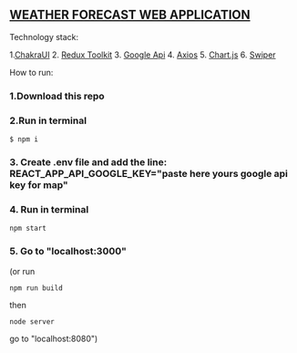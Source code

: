  ## [WEATHER FORECAST WEB APPLICATION](https://weather16.netlify.com)
 
Technology stack:

1.[ChakraUI](https://chakra-ui.com)
2. [Redux Toolkit](https://redux-toolkit.js.org)
3. [Google Api](https://console.cloud.google.com)
4. [Axios](https://axios-http.com)
5. [Chart.js](https://www.chartjs.org)
6. [Swiper](https://swiperjs.com)


How to run:

### 1.Download this repo

### 2.Run in terminal 
```vim 
$ npm i
```

### 3. Create .env file and add the line: REACT_APP_API_GOOGLE_KEY="paste here yours google api key for map"

### 4. Run in terminal 
```vim
npm start
```
### 5. Go to "localhost:3000"

(or run 
```vim 
npm run build
```
 then 
 ```vim
 node server
 ```
 go to "localhost:8080")

